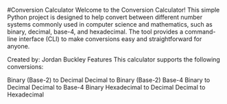 #Conversion Calculator
Welcome to the Conversion Calculator! This simple Python project is designed to help convert between different number systems commonly used in computer science and mathematics, such as binary, decimal, base-4, and hexadecimal. The tool provides a command-line interface (CLI) to make conversions easy and straightforward for anyone.

Created by: Jordan Buckley
Features
This calculator supports the following conversions:

Binary (Base-2) to Decimal
Decimal to Binary (Base-2)
Base-4 Binary to Decimal
Decimal to Base-4 Binary
Hexadecimal to Decimal
Decimal to Hexadecimal
